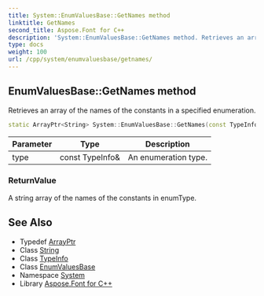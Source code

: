 ```yaml
---
title: System::EnumValuesBase::GetNames method
linktitle: GetNames
second_title: Aspose.Font for C++
description: 'System::EnumValuesBase::GetNames method. Retrieves an array of the names of the constants in a specified enumeration in C++.'
type: docs
weight: 100
url: /cpp/system/enumvaluesbase/getnames/
---
```

## EnumValuesBase::GetNames method


Retrieves an array of the names of the constants in a specified enumeration.

```cpp
static ArrayPtr<String> System::EnumValuesBase::GetNames(const TypeInfo &type)
```


| Parameter | Type | Description |
| --- | --- | --- |
| type | const TypeInfo\& | An enumeration type. |

### ReturnValue

A string array of the names of the constants in enumType.

## See Also

* Typedef [ArrayPtr](../../arrayptr/)
* Class [String](../../string/)
* Class [TypeInfo](../../typeinfo/)
* Class [EnumValuesBase](../)
* Namespace [System](../../)
* Library [Aspose.Font for C++](../../../)
